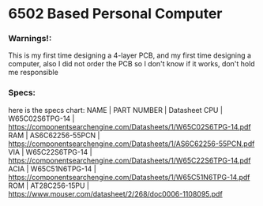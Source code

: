 # 6502 Based Personal Computer
### Warnings!:
This is my first time designing a 4-layer PCB, and my first time designing a computer,
also I did not order the PCB so I don't know if it works, don't hold me responsible
### Specs:
here is the specs chart:
NAME | PART NUMBER | Datasheet
CPU | W65C02S6TPG-14 | https://componentsearchengine.com/Datasheets/1/W65C02S6TPG-14.pdf
RAM | AS6C62256-55PCN | https://componentsearchengine.com/Datasheets/1/AS6C62256-55PCN.pdf
VIA | W65C22S6TPG-14 | https://componentsearchengine.com/Datasheets/1/W65C22S6TPG-14.pdf
ACIA | W65C51N6TPG-14 | https://componentsearchengine.com/Datasheets/1/W65C51N6TPG-14.pdf
ROM | AT28C256-15PU | https://www.mouser.com/datasheet/2/268/doc0006-1108095.pdf
